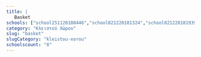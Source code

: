 ```yaml
---
title: |
   Basket
schools: ["school251120180446","school021220181324","school021220181939","","school021220182203","school171120180139","school021220181603","school021220180808"]
category: "Κλειστού Χώρου"
slug: "basket"
slugCategory: "kleistou-xorou"
schoolscount: "8"
---
```


